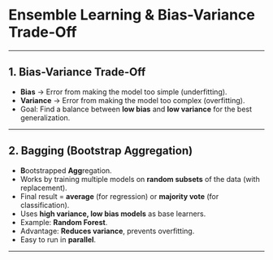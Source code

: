# Ensemble Learning & Bias-Variance Trade-Off  

---

## 1. Bias-Variance Trade-Off  
- **Bias** → Error from making the model too simple (underfitting).  
- **Variance** → Error from making the model too complex (overfitting).  
- Goal: Find a balance between **low bias** and **low variance** for the best generalization.  

---

## 2. Bagging (Bootstrap Aggregation)  
- **B**ootstrapped **Agg**regation.  
- Works by training multiple models on **random subsets** of the data (with replacement).  
- Final result = **average** (for regression) or **majority vote** (for classification).  
- Uses **high variance, low bias models** as base learners.  
- Example: **Random Forest**.  
- Advantage: **Reduces variance**, prevents overfitting.  
- Easy to run in **parallel**.  

---
